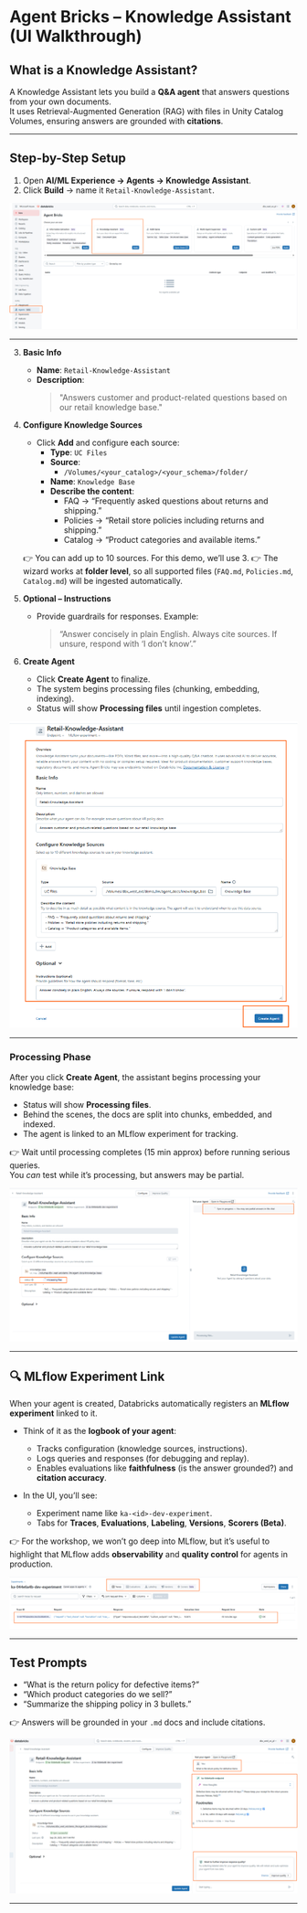 
# Agent Bricks – Knowledge Assistant (UI Walkthrough)

## What is a Knowledge Assistant?
A Knowledge Assistant lets you build a **Q&A agent** that answers questions from your own documents.  
It uses Retrieval-Augmented Generation (RAG) with files in Unity Catalog Volumes, ensuring answers are grounded with **citations**.

---

## Step-by-Step Setup

1. Open **AI/ML Experience → Agents → Knowledge Assistant**.
2. Click **Build** → name it `Retail-Knowledge-Assistant`.

![Knowledge](./assets/knowledge1.png)

---

3. **Basic Info**
   - **Name**: `Retail-Knowledge-Assistant`
   - **Description**:  
     > "Answers customer and product-related questions based on our retail knowledge base."

4. **Configure Knowledge Sources**
   - Click **Add** and configure each source:
     - **Type**: `UC Files`
     - **Source**:  
       - `/Volumes/<your_catalog>/<your_schema>/folder/`
     - **Name**: `Knowledge Base`
     - **Describe the content**:  
       - FAQ → “Frequently asked questions about returns and shipping.”  
       - Policies → “Retail store policies including returns and shipping.”  
       - Catalog → “Product categories and available items.”

   👉 You can add up to 10 sources. For this demo, we’ll use 3.
   👉 The wizard works at **folder level**, so all supported files (`FAQ.md`, `Policies.md`, `Catalog.md`) will be ingested automatically.

6. **Optional – Instructions**
   - Provide guardrails for responses. Example:  
     > “Answer concisely in plain English. Always cite sources. If unsure, respond with ‘I don’t know’.”

7. **Create Agent**
   - Click **Create Agent** to finalize.
   - The system begins processing files (chunking, embedding, indexing).  
   - Status will show **Processing files** until ingestion completes.
  
![Knowledge](./assets/knowledge2.png)

---

### Processing Phase
After you click **Create Agent**, the assistant begins processing your knowledge base:
- Status will show **Processing files**.
- Behind the scenes, the docs are split into chunks, embedded, and indexed.
- The agent is linked to an MLflow experiment for tracking.

👉 Wait until processing completes (15 min approx) before running serious queries.  
You *can* test while it’s processing, but answers may be partial.


![Knowledge](./assets/knowledge3.png)

---

## 🔍 MLflow Experiment Link
When your agent is created, Databricks automatically registers an **MLflow experiment** linked to it.  

- Think of it as the **logbook of your agent**:
  - Tracks configuration (knowledge sources, instructions).  
  - Logs queries and responses (for debugging and replay).  
  - Enables evaluations like **faithfulness** (is the answer grounded?) and **citation accuracy**.  

- In the UI, you’ll see:
  - Experiment name like `ka-<id>-dev-experiment`.  
  - Tabs for **Traces**, **Evaluations**, **Labeling**, **Versions**, **Scorers (Beta)**.  

👉 For the workshop, we won’t go deep into MLflow, but it’s useful to highlight that MLflow adds **observability** and **quality control** for agents in production.


![Knowledge](./assets/knowledge5.png)

---

## Test Prompts
- “What is the return policy for defective items?”  
- “Which product categories do we sell?”  
- “Summarize the shipping policy in 3 bullets.”  

👉 Answers will be grounded in your `.md` docs and include citations.


![Knowledge](./assets/knowledge4.png)


--- 




